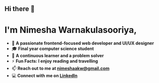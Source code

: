 ## Hi there 👋 

# I'm Nimesha Warnakulasooriya,

- 💼 **A passionate frontend-focused web developer and UI/UX designer**
- 🎓 **Final year computer science student**
- 🌱 **A continuous learner and a problem solver**
- ⚡ **Fun Facts: I enjoy reading and travelling**
- 📫 **Reach out to me at [nimeshaakw@gmail.com](mailto:nimeshaakw@gmail.com)**
- 💻 **Connect with me on [LinkedIn](https://www.linkedin.com/in/nimeshakw)**
